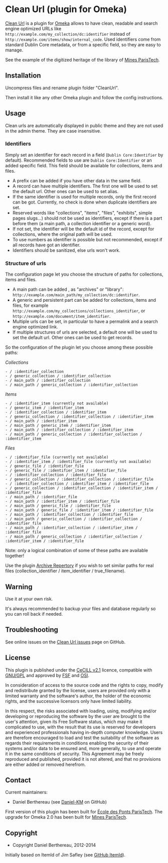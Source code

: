 Clean Url (plugin for Omeka)
============================

[Clean Url] is a plugin for [Omeka] allows to have clean, readable and search
engine optimized URLs like `http://example.com/my_collection/dc:identifier`
instead of `http://example.com/items/show/internal_code`. Used identifiers come
from standard Dublin Core metadata, or from a specific field, so they are easy
to manage.

See the example of the digitized heritage of the library of [Mines ParisTech].


Installation
------------

Uncompress files and rename plugin folder "CleanUrl".

Then install it like any other Omeka plugin and follow the config instructions.


Usage
-----

Clean urls are automatically displayed in public theme and they are not used in
the admin theme. They are case insensitive.

### Identifiers ###

Simply set an identifier for each record in a field (`Dublin Core:Identifier` by
default). Recommended fields to use are `Dublin Core:Identifier` or an added
specific field. This field should be available for collections, items and files.

- A prefix can be added if you have other data in the same field.
- A record can have multiple identifiers. The first one will be used to set the
default url. Other ones can be used to set alias.
- If the same identifier is used for multiple records, only the first record can
be got. Currently, no check is done when duplicate identifiers are set.
- Reserved words like "collections", "items", "files", "exhibits", simple pages
slugs...) should not be used as identifiers, except if there is a part before
them (a main path, a collection identifier or a generic word).
- If not set, the identifier will be the default id of the record, except for
collections, where the original path will be used.
- To use numbers as identifier is possible but not recommended, except if all
records have got an identifier.
- Identifiers should be sanitized, else urls won't work.

### Structure of urls ###

The configuration page let you choose the structure of paths for collections,
items and files.

- A main path can be added , as "archives" or "library": `http://example.com/main_path/my_collection/dc:identifier`.
- A generic and persistent part can be added for collections, items and files,
for example `http://example.com/my_collections/collections_identifier`, or `http://example.com/document/item_identifier`.
- Multiple urls can be set, in particular to have a permalink and a search engine
optimized link.
- If multiple structures of urls are selected, a default one will be used to set
the default url. Other ones can be used to get records.

So the configuration of the plugin let you choose among these possible paths:

*Collections*

    - / :identifier_collection
    - / generic_collection / :identifier_collection
    - / main_path / :identifier_collection
    - / main_path / generic_collection / :identifier_collection

*Items*

    - / :identifier_item (currently not available)
    - / generic_item / :identifier_item
    - / :identifier_collection / :identifier_item
    - / generic_collection / :identifier_collection / :identifier_item
    - / main_path / :identifier_item
    - / main_path / generic_item / :identifier_item
    - / main_path / :identifier_collection / :identifier_item
    - / main_path / generic_collection / :identifier_collection / :identifier_item

*Files*

    - / :identifier_file (currently not available)
    - / :identifier_item / :identifier_file (currently not available)
    - / generic_file / :identifier_file
    - / generic_file / :identifier_item / :identifier_file
    - / :identifier_collection / :identifier_file
    - / generic_collection / :identifier_collection / :identifier_file
    - / :identifier_collection / :identifier_item / :identifier_file
    - / generic_collection / :identifier_collection / :identifier_item / :identifier_file
    - / main_path / :identifier_file
    - / main_path / :identifier_item / :identifier_file
    - / main_path / generic_file / :identifier_file
    - / main_path / generic_file / :identifier_item / :identifier_file
    - / main_path / :identifier_collection / :identifier_file
    - / main_path / generic_collection / :identifier_collection / :identifier_file
    - / main_path / :identifier_collection / :identifier_item / :identifier_file
    - / main_path / generic_collection / :identifier_collection / :identifier_item / :identifier_file

Note: only a logical combination of some of these paths are available together!

Use the plugin [Archive Repertory] if you wish to set similar paths for real
files (collection_identifier / item_identifier / true_filename).


Warning
-------

Use it at your own risk.

It's always recommended to backup your files and database regularly so you can
roll back if needed.


Troubleshooting
---------------

See online issues on the [Clean Url issues] page on GitHub.


License
-------

This plugin is published under the [CeCILL v2.1] licence, compatible with
[GNU/GPL] and approved by [FSF] and [OSI].

In consideration of access to the source code and the rights to copy, modify and
redistribute granted by the license, users are provided only with a limited
warranty and the software's author, the holder of the economic rights, and the
successive licensors only have limited liability.

In this respect, the risks associated with loading, using, modifying and/or
developing or reproducing the software by the user are brought to the user's
attention, given its Free Software status, which may make it complicated to use,
with the result that its use is reserved for developers and experienced
professionals having in-depth computer knowledge. Users are therefore encouraged
to load and test the suitability of the software as regards their requirements
in conditions enabling the security of their systems and/or data to be ensured
and, more generally, to use and operate it in the same conditions of security.
This Agreement may be freely reproduced and published, provided it is not
altered, and that no provisions are either added or removed herefrom.


Contact
-------

Current maintainers:

* Daniel Berthereau (see [Daniel-KM] on GitHub)

First version of this plugin has been built for [École des Ponts ParisTech].
The upgrade for Omeka 2.0 has been built for [Mines ParisTech].


Copyright
---------

* Copyright Daniel Berthereau, 2012-2014

Initially based on ItemId of Jim Safley (see [GitHub ItemId]).


[Clean Url]: https://github.com/Daniel-KM/CleanUrl
[Omeka]: http://www.omeka.org
[Clean Url issues]: https://github.com/Daniel-KM/CleanUrl/Issues
[Archive Repertory]: https://github.com/Daniel-KM/ArchiveRepertory
[CeCILL v2.1]: http://www.cecill.info/licences/Licence_CeCILL_V2.1-en.html
[GNU/GPL]: https://www.gnu.org/licenses/gpl-3.0.html
[FSF]: https://www.fsf.org
[OSI]: http://opensource.org
[Daniel-KM]: http://github.com/Daniel-KM "Daniel Berthereau"
[École des Ponts ParisTech]: http://bibliotheque.enpc.fr
[Mines ParisTech]: https://patrimoine.mines-paristech.fr
[GitHub ItemId]: https://github.com/jimsafley/ItemId
